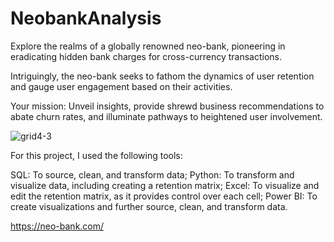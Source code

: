 # NeobankAnalysis
Explore the realms of a globally renowned neo-bank, pioneering in eradicating hidden bank charges for cross-currency transactions.

Intriguingly, the neo-bank seeks to fathom the dynamics of user retention and gauge user engagement based on their activities.

Your mission: Unveil insights, provide shrewd business recommendations to abate churn rates, and illuminate pathways to heightened user involvement.

![grid4-3](https://github.com/RossetoAnalytics/NeobankAnalysis/assets/104378621/a90d11c2-f912-4786-8182-aba5d1b4f197)


For this project, I used the following tools:

SQL: To source, clean, and transform data;
Python: To transform and visualize data, including creating a retention matrix;
Excel: To visualize and edit the retention matrix, as it provides control over each cell;
Power BI: To create visualizations and further source, clean, and transform data.

https://neo-bank.com/
